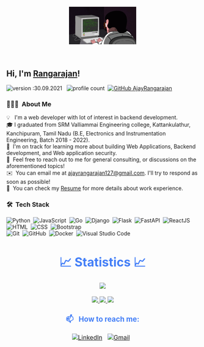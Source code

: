 
<p align="center"><img src="asset/coding.gif" width="35%"></p>

<br>

## Hi, I'm <a href="https://github.com/AjayRangarajan" target="_blank">Rangarajan</a>!
![version :30.09.2021](https://img.shields.io/badge/version-30.09.2022-informational) &nbsp;
![profile count](https://komarev.com/ghpvc/?username=AjayRangarajan&color=red)&nbsp;
[![GitHub AjayRangarajan](https://img.shields.io/github/followers/AjayRangarajan?label=follow&style=social)](https://github.com/AjayRangarajan)&nbsp;

### 👨🏻‍💻 &nbsp;About Me

💡 &nbsp; I'm a web developer with lot of interest in backend development. \
🎓&nbsp;I graduated from SRM Valliammai Engineering college, Kattankulathur, Kanchipuram, Tamil Nadu (B.E, Electronics and Instrumentation Engineering, Batch 2018 - 2022).\
🌱 &nbsp;I'm on track for learning more about building Web Applications, Backend development, and Web application security.\
💬 &nbsp;Feel free to reach out to me for general consulting, or discussions on the aforementioned topics!\
✉️ &nbsp;You can email me at ajayrangarajan127@gmail.com. I'll try to respond as soon as possible!\
📄 &nbsp;You can check my [Resume](https://drive.google.com/drive/folders/1l1mDCCkmWPUF9R_qEEgRULvb3U_cKDuy?usp=sharing) for more details about work experience.

### 🛠 &nbsp;Tech Stack

![Python](https://img.shields.io/badge/-Python-05122A?style=flat&logo=python)&nbsp;
![JavaScript](https://img.shields.io/badge/-JavaScript-05122A?style=flat&logo=javascript)&nbsp;
![Go](https://img.shields.io/badge/-Go-05122A?style=flat&logo=Go&logoColor=A8B9CC)&nbsp;
![Django](https://img.shields.io/badge/-Django-05122A?style=flat&logo=django)&nbsp;
![Flask](https://img.shields.io/badge/-Flask-05122A?style=flat&logo=flask)&nbsp;
![FastAPI](https://img.shields.io/badge/-FastAPI-05122A?style=flat&logo=fastapi)&nbsp;
![ReactJS](https://img.shields.io/badge/-ReactJS-05122A?style=flat&logo=react)&nbsp;
![HTML](https://img.shields.io/badge/-HTML-05122A?style=flat&logo=HTML5)&nbsp;
![CSS](https://img.shields.io/badge/-CSS-05122A?style=flat&logo=CSS3&logoColor=1572B6)&nbsp;
![Bootstrap](https://img.shields.io/badge/-Bootstrap-05122A?style=flat&logo=bootstrap&logoColor=563D7C)\
![Git](https://img.shields.io/badge/-Git-05122A?style=flat&logo=git)&nbsp;
![GitHub](https://img.shields.io/badge/-GitHub-05122A?style=flat&logo=github)&nbsp;
![Docker](https://img.shields.io/badge/-Docker-05122A?style=flat&logo=docker)&nbsp;
![Visual Studio Code](https://img.shields.io/badge/-Visual%20Studio%20Code-05122A?style=flat&logo=visual-studio-code&logoColor=007ACC)&nbsp;


<div style=" font-size: medium; color: #447ff7" align=center>
         

# 📈 Statistics 📈
![](https://komarev.com/ghpvc/?username=ajayrangarajan&color=447ff7&label=Visitor+count)

<p align="center">
  <a href="https://github.com/AjayRangarajan">
    <img src="https://github-readme-stats.vercel.app/api?username=AjayRangarajan&show_icons=true&theme=github_dark&hide_border=true" />
    <img src="https://github-readme-streak-stats.herokuapp.com/?user=AjayRangarajan&theme=github-dark-blue&hide_border=true" />
    <img src="https://activity-graph.herokuapp.com/graph?username=AjayRangarajan&theme=react-dark" />
  </a>
</p>

### 📫 &nbsp; How to reach me:


<a href="https://www.linkedin.com/in/rangarajan-n-172948189/"><img alt="LinkedIn" src="https://img.shields.io/badge/linkedin%20-%230077B5.svg?&style=flat&logo=linkedin&logoColor=white"/></a> &nbsp;
<a href="mailto:ajayrangarajan5@gmail.com"><img alt="Gmail" src="https://img.shields.io/badge/Gmail-D14836?style=flat&logo=gmail&logoColor=white" /></a> &nbsp;

</div>
